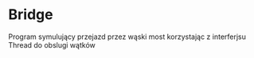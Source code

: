# Bridge
Program symulujący przejazd przez wąski most korzystając z interferjsu Thread do obslugi wątków
